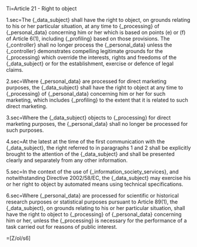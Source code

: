 
Ti=Article 21 - Right to object

1.sec=The {_data_subject} shall have the right to object, on grounds relating to his or her particular situation, at any time to {_processing} of {_personal_data} concerning him or her which is based on points (e) or (f) of Article 6(1), including {_profiling} based on those provisions. The {_controller} shall no longer process the {_personal_data} unless the {_controller} demonstrates compelling legitimate grounds for the {_processing} which override the interests, rights and freedoms of the {_data_subject} or for the establishment, exercise or defence of legal claims.

2.sec=Where {_personal_data} are processed for direct marketing purposes, the {_data_subject} shall have the right to object at any time to {_processing} of {_personal_data} concerning him or her for such marketing, which includes {_profiling} to the extent that it is related to such direct marketing.

3.sec=Where the {_data_subject} objects to {_processing} for direct marketing purposes, the {_personal_data} shall no longer be processed for such purposes.

4.sec=At the latest at the time of the first communication with the {_data_subject}, the right referred to in paragraphs 1 and 2 shall be explicitly brought to the attention of the {_data_subject} and shall be presented clearly and separately from any other information.

5.sec=In the context of the use of {_information_society_services}, and notwithstanding Directive 2002/58/EC, the {_data_subject} may exercise his or her right to object by automated means using technical specifications.

6.sec=Where {_personal_data} are processed for scientific or historical research purposes or statistical purposes pursuant to Article 89(1), the {_data_subject}, on grounds relating to his or her particular situation, shall have the right to object to {_processing} of {_personal_data} concerning him or her, unless the {_processing} is necessary for the performance of a task carried out for reasons of public interest.

=[Z/ol/s6]
